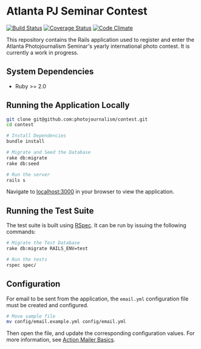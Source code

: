# Atlanta PJ Seminar Contest

[![Build Status](https://travis-ci.org/photojournalism/contest.svg?branch=master)](https://travis-ci.org/photojournalism/contest)  [![Coverage Status](https://img.shields.io/coveralls/photojournalism/contest.svg)](https://coveralls.io/r/photojournalism/contest?branch=master) [![Code Climate](https://codeclimate.com/github/photojournalism/contest/badges/gpa.svg)](https://codeclimate.com/github/photojournalism/contest) 

This repository contains the Rails application used to register and enter the Atlanta Photojournalism Seminar's yearly international photo contest. It is currently a work in progress.

## System Dependencies

* Ruby >= 2.0

## Running the Application Locally

```bash
git clone git@github.com:photojournalism/contest.git
cd contest

# Install Dependencies
bundle install

# Migrate and Seed the Database
rake db:migrate
rake db:seed

# Run the server
rails s
```

Navigate to [localhost:3000](http://localhost:3000) in your browser to view the application.

## Running the Test Suite

The test suite is built using [RSpec](https://github.com/rspec/rspec). It can be run by issuing the following commands:

```bash
# Migrate the Test Database
rake db:migrate RAILS_ENV=test

# Run the tests
rspec spec/
```

## Configuration

For email to be sent from the application, the `email.yml` configuration file must be created and configured.

```bash
# Move sample file
mv config/email.example.yml config/email.yml
```

Then open the file, and update the corresponding configuration values. For more information, see [Action Mailer Basics](http://guides.rubyonrails.org/action_mailer_basics.html).